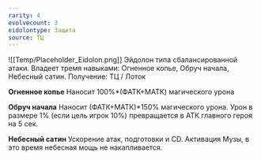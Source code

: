 ```yaml
---
rarity: 4
evolvecount: 3
eidolontype: Защита
source: ТЦ
---
```

![[Temp/Placeholder_Eidolon.png]]
Эйдолон типа сбалансированной атаки. Владеет тремя навыками: Огненное копье, Обруч начала, Небесный сатин. Получение: ТЦ / Лоток


**Огненное копье**
Наносит 100%\*(ФАТК+МАТК) магического урона

**Обруч начала**
Наносит (ФАТК+МАТК)\*150% магического урона. Урон в размере 1% (если цель игрок 10%) превращается в АТК главного героя на 5 сек.

**Небесный сатин**
Ускорение атак, подготовки и CD. Активация Музы, в это время небесная мощь не накапливается.